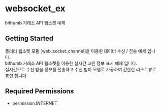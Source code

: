 # websocket_ex

bithumb 거래소 API 웹소켓 예제

## Getting Started

플러터 웹소켓 모듈 [web_socket_channel]을 이용한 데이터 수신 / 전송 예제 입니다.<br/>
bithumb 거래소 API 웹소켓을 이용한 실시간 코인 정보 표시 예제 입니다.<br/>
실시간으로 수신 받을 정보를 전송하고 수신 받아 모델로 가공하여 간한한 리스트뷰로 표현 합니다.

## Required Permissions

- permission.INTERNET
